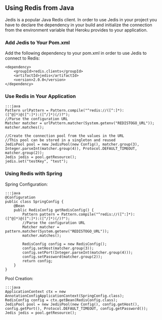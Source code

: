 ## Using Redis from Java

Jedis is a popular Java Redis client. In order to use Jedis in your project you have to declare the dependency in your build and initialize the connection from the environment variable that Heroku provides to your application.

### Add Jedis to Your Pom.xml

Add the following dependency to your pom.xml in order to use Jedis to connect to Redis:

    <dependency>
        <groupId>redis.clients</groupId>
        <artifactId>jedis</artifactId>
        <version>2.0.0</version>
    </dependency>

### Use Redis in Your Application

    :::java
    Pattern urlPattern = Pattern.compile("^redis://([^:]*):([^@]*)@([^:]*):([^/]*)(/)?");
    //Parse the configuration URL
    Matcher matcher = urlPattern.matcher(System.getenv("REDISTOGO_URL"));
    matcher.matches();
	
    //Create the connection pool from the values in the URL
    //This pool can be stored in a singleton and reused
    JedisPool pool = new JedisPool(new Config(), matcher.group(3), Integer.parseInt(matcher.group(4)), Protocol.DEFAULT_TIMEOUT, matcher.group(2));
    Jedis jedis = pool.getResource();
    jedis.set("testKey", "test");

### Using Redis with Spring

Spring Configuration:

    :::java
    @Configuration
    public class SpringConfig {
        @Bean
        public RedisConfig getRedisConfig() {
            Pattern pattern = Pattern.compile("^redis://([^:]*):([^@]*)@([^:]*):([^/]*)(/)?");
            //Parse the configuration URL
            Matcher matcher = pattern.matcher(System.getenv("REDISTOGO_URL"));
            matcher.matches();
        
            RedisConfig config = new RedisConfig();
            config.setHost(matcher.group(3));
            config.setPort(Integer.parseInt(matcher.group(4)));
            config.setPassword(matcher.group(2));
            return config;
        }
    }

Pool Creation:

    :::java
    ApplicationContext ctx = new AnnotationConfigApplicationContext(SpringConfig.class);
    RedisConfig config = ctx.getBean(RedisConfig.class);
    JedisPool pool = new JedisPool(new Config(), config.getHost(), config.getPort(), Protocol.DEFAULT_TIMEOUT, config.getPassword());
    Jedis jedis = pool.getResource();
